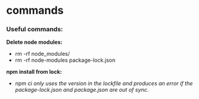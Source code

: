 # commands
### Useful commands: 
  
**Delete node modules:** 
  - rm -rf node_modules/  
  - rm -rf node-modules package-lock.json

**npm install from lock:** 
  - npm ci *only uses the version in the lockfile and produces an error if the package-lock.json and package.json are out of sync.*
